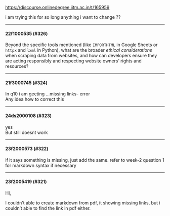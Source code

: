 https://discourse.onlinedegree.iitm.ac.in/t/165959

i am trying this for so long anything i want to change ??</p><hr>

<h4>22f1000535 (#326)</h4>
<p>Beyond the specific tools mentioned (like <code>IMPORTHTML</code> in Google Sheets or <code>httpx</code> and <code>lxml</code> in Python), what are the broader <em>ethical considerations</em> when scraping data from websites, and how can developers ensure they are acting responsibly and respecting website owners’ rights and resources?</p><hr>

<h4>21f3000745 (#324)</h4>
<p>In q10 i am geeting …missing links- error<br/>
Any idea how to correct this</p><hr>

<h4>24ds2000108 (#323)</h4>
<p>yes<br/>
But still doesnt work</p><hr>

<h4>23f2000573 (#322)</h4>
<p>if it says something is missing, just add the same. refer to week-2 question 1 for markdown syntax if necessary</p><hr>

<h4>23f2005419 (#321)</h4>
<p>Hi,</p>
<p>I couldn’t able to create markdown from pdf, it showing missing links, but i couldn’t able to find the link in pdf either.
